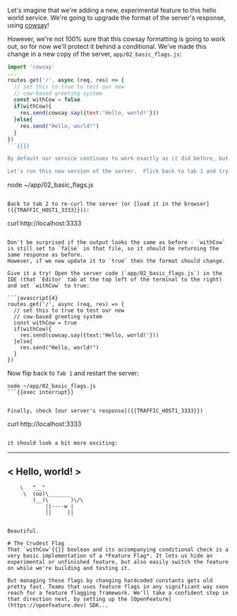 Let's imagine that we're adding a new, experimental feature to this hello world service. We're going to upgrade the format of the server's response, using [cowsay](https://www.npmjs.com/package/cowsay)!

However, we're not 100% sure that this cowsay formatting is going to work out, so for now we'll protect it behind a conditional. We've made this change in a new copy of the server, `app/02_basic_flags.js`:

```javascript
import 'cowsay'
...
routes.get('/', async (req, res) => {
  // set this to true to test our new
  // cow-based greeting system
  const withCow = false
  if(withCow){
    res.send(cowsay.say({text:'Hello, world!'}))
  }else{
    res.send("Hello, world!")
  }
})
```{{}}

By default our service continues to work exactly as it did before, but if we change `withCow` to `true`, our new formatting will come to life.

Let's run this new version of the server.  Flick back to tab 1 and try out the new code:

```
node ~/app/02_basic_flags.js
```{{exec interrupt}}

Back to tab 2 to re-curl the server (or [load it in the browser]({{TRAFFIC_HOST1_3333}})):

```
curl http://localhost:3333
```{{exec}}

Don't be surprised if the output looks the same as before - `withCow` is still set to `false` in that file, so it should be returning the same response as before.
However, if we now update it to `true` then the format should change. 

Give it a try! Open the server code (`app/02_basic_flags.js`) in the IDE (that `Editor` tab at the top left of the terminal to the right) and set `withCow` to true:

```javascript{4}
routes.get('/', async (req, res) => {
  // set this to true to test our new
  // cow-based greeting system
  const withCow = true
  if(withCow){
    res.send(cowsay.say({text:'Hello, world!'}))
  }else{
    res.send("Hello, world!")
  }
})
```

Now flip back to `Tab 1` and restart the server:
```
node ~/app/02_basic_flags.js
```{{exec interrupt}}


Finally, check [our server's response]({{TRAFFIC_HOST1_3333}})

```
curl http://localhost:3333
```{{exec}}

it should look a bit more exciting:

```
 _______________
< Hello, world! >
 ---------------
        \   ^__^
         \  (oo)\_______
            (__)\       )\/\
                ||----w |
                ||     ||
```{{}}

Beautiful.

# The Crudest Flag
That `withCow`{{}} boolean and its accompanying conditional check is a very basic implementation of a *Feature Flag*. It lets us hide an experimental or unfinished feature, but also easily switch the feature on while we're building and testing it. 

But managing these flags by changing hardcoded constants gets old pretty fast. Teams that uses feature flags in any significant way soon reach for a feature flagging framework. We'll take a confident step in that direction next, by setting up the [OpenFeature](https://openfeature.dev) SDK...
